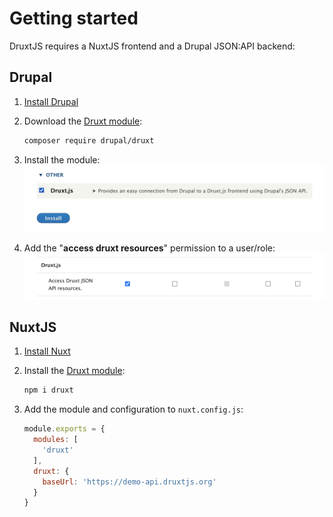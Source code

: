 # Getting started

DruxtJS requires a NuxtJS frontend and a Drupal JSON:API backend:

## Drupal

1. [Install Drupal](https://www.drupal.org/docs/installing-drupal)

2. Download the [Druxt module](https://www.drupal.org/project/druxt):

    ```sh
    composer require drupal/druxt
    ```

3. Install the module:
   ![Install the module](./images/install.png)

4. Add the "**access druxt resources**" permission to a user/role:
   ![Install the module](./images/permissions.png)


## NuxtJS

1. [Install Nuxt](https://nuxtjs.org/guide/installation/)

2. Install the [Druxt module](http://npmjs.com/package/druxt):

    ```sh
    npm i druxt
    ```

3. Add the module and configuration to `nuxt.config.js`:

    ```js
    module.exports = {
      modules: [
        'druxt'
      ],
      druxt: {
        baseUrl: 'https://demo-api.druxtjs.org'
      }
    }
    ```
